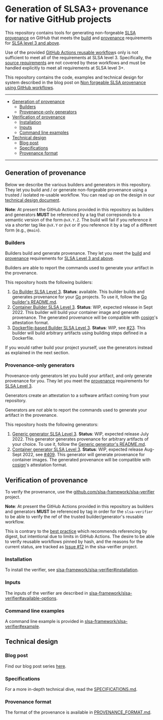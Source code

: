 # Generation of SLSA3+ provenance for native GitHub projects

This repository contains tools for generating non-forgeable [SLSA provenance](https://slsa.dev/) on GitHub that meets the [build](https://slsa.dev/spec/v0.1/requirements#build-requirements) and [provenance](https://slsa.dev/spec/v0.1/requirements#provenance-requirements) requirements for [SLSA level 3 and above](https://slsa.dev/spec/v0.1/levels).

Use of the provided [GitHub Actions reusable workflow](https://docs.github.com/en/actions/using-workflows/reusing-workflows)s only is not sufficient to meet all of the requirements at SLSA level 3. Specifically, the [source requirements](https://slsa.dev/spec/v0.1/requirements#source-requirements) are not covered by these workflows and must be handled explicitly to meet all requirements at SLSA level 3+.

This repository contains the code, examples and technical design for system described in the blog post on [Non forgeable SLSA provenance using GitHub workflows](https://security.googleblog.com/2022/04/improving-software-supply-chain.html).

---

- [Generation of provenance](#generation-of-provenance)
  - [Builders](#builders)
  - [Provenance-only generators](#provenance-only-generators)
- [Verification of provenance](#verification-of-provenance)
  - [Installation](#installation)
  - [Inputs](#inputs)
  - [Command line examples](#command-line-examples)
- [Technical design](#technical-design)
  - [Blog post](#blog-post)
  - [Specifications](#specifications)
  - [Provenance format](#provenance-format)

---

## Generation of provenance

Below we describe the various builders and generators in this repository. They let you build and / or generate non-forgeable provenance
using a trusted / isolated re-usable workflow. You can read up on the design in our [technical design document](#technical-design).

**Note**: At present the GitHub Actions provided in this repository as builders and generators **MUST** be referenced by
a tag that correpsonds to a semantic version of the form `@vX.Y.Z`. The build will fail
if you reference it via a shorter tag like `@vX.Y` or `@vX` or if you reference it by a tag of a different form (e.g., `@main`).

### Builders 

Builders build and generate provenance. They let you meet the [build](https://slsa.dev/spec/v0.1/requirements#build-requirements)
and [provenance](https://slsa.dev/spec/v0.1/requirements#provenance-requirements) requirements for [SLSA Level 3 and above](https://slsa.dev/spec/v0.1/levels).

Builders are able to report the commands used to generate your artifact in the provenance.

This repository hosts the following builders:

1. [Go Builder SLSA Level 3](internal/builders/go/README.md). **Status**: available.
This builder builds and generates provenance for your [Go](https://go.dev/) projects. To use it,
follow the [Go builder's README.md](internal/builders/go/README.md).
1. [Container Builder SLSA Level 3](TODO). **Status**: WIP, expected release in Sept 2022.
This builder will build your container image and generate provenance. The generated provenance will be compatible with
[cosign](https://github.com/sigstore/cosign)'s attestation format.
1. [Dockerfile-based Builder SLSA Level 3](TODO). **Status**: WIP, see [#23](https://github.com/slsa-framework/slsa-github-generator/issues/23).
This builder will build arbitrary artifacts using building steps defined in a Dockerfile.

If you would rather build your project yourself, use the generators instead as explained in the next section.

### Provenance-only generators

Provenance-only generators let you build your artifact, and only generate provenance for you. 
They let you meet the [provenance](https://slsa.dev/spec/v0.1/requirements#provenance-requirements) requirements 
for [SLSA Level 3](https://slsa.dev/spec/v0.1/levels).

Generators create an attestation to a software artifact coming from your repository.

Generators are *not* able to report the commands used to generate your artifact in the provenance.

This repository hosts the following generators:

1. [Generic generator SLSA Level 3](internal/builders/generic/README.md). **Status**: WIP, expected release July 2022.
This generator generates provenance for arbitrary artifacts of your choice. To use it,
follow the [Generic generator's README.md](internal/builders/generic/README.md).
1. [Container generator SLSA Level 3](TODO). **Status**: WIP, expected release Aug-Sept 2022, see [#409](https://github.com/slsa-framework/slsa-github-generator/issues/409).
This generator will generate provenance for container images. The generated provenance will be compatible with
[cosign](https://github.com/sigstore/cosign)'s attestation format.

## Verification of provenance

To verify the provenance, use the [github.com/slsa-framework/slsa-verifier](https://github.com/slsa-framework/slsa-verifier) project.

**Note**: At present the GitHub Actions provided in this repository as builders and generators **MUST** be referenced by tag in order for the `slsa-verifier` to be able to verify the ref of the trusted builder/generator's reusable workflow.

This is contrary to the [best practice](https://docs.github.com/en/actions/security-guides/security-hardening-for-github-actions#using-third-party-actions) which recommends referencing by digest, but intentional due to limits in GitHub Actions.
The desire to be able to verify reusable workflows pinned by hash, and the reasons for the current status, are tracked as [Issue #12](https://github.com/slsa-framework/slsa-verifier/issues/12) in the slsa-verifier project.

### Installation

To install the verifier, see [slsa-framework/slsa-verifier#installation](https://github.com/slsa-framework/slsa-verifier#installation).

### Inputs

The inputs of the verifier are described in [slsa-framework/slsa-verifier#available-options](https://github.com/slsa-framework/slsa-verifier#available-options).

### Command line examples

A command line example is provided in [slsa-framework/slsa-verifier#example](https://github.com/slsa-framework/slsa-verifier#example).

## Technical design

### Blog post

Find our blog post series [here](https://security.googleblog.com/2022/04/improving-software-supply-chain.html).

### Specifications

For a more in-depth technical dive, read the [SPECIFICATIONS.md](./SPECIFICATIONS.md).

### Provenance format

The format of the provenance is available in [PROVENANCE_FORMAT.md](./PROVENANCE_FORMAT.md).
